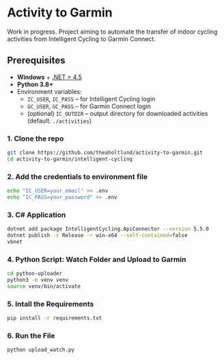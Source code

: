 # Activity to Garmin

Work in progress. Project aiming to automate the transfer of indoor cycling activities from Intelligent Cycling to Garmin Connect.

## Prerequisites

- **Windows** + [.NET > 4.5](https://dotnet.microsoft.com/en-us/)
- **Python 3.8+**
- Environment variables:
  - `IC_USER`, `IC_PASS` – for Intelligent Cycling login
  - `GC_USER`, `GC_PASS` – for Garmin Connect login
  - (optional) `IC_OUTDIR` – output directory for downloaded activities (default: `./activities`)

### 1. Clone the repo

```bash
git clone https://github.com/theaholtlund/activity-to-garmin.git
cd activity-to-garmin/intelligent-cycling
```

### 2. Add the credentials to environment file

```bash
echo "IC_USER=your_email" >> .env
echo "IC_PASS=your_password" >> .env
```

### 3. C# Application

```bash
dotnet add package IntelligentCycling.ApiConnector --version 5.5.0
dotnet publish -c Release -r win-x64 --self-contained=false
vbnet
```

### 4. Python Script: Watch Folder and Upload to Garmin

```bash
cd python-uploader
python3 -m venv venv
source venv/bin/activate
```

### 5. Intall the Requirements

```bash
pip install -r requirements.txt
```

### 6. Run the File

```bash
python upload_watch.py
```
